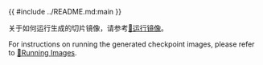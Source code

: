{{ #include ../README.md:main }}

关于如何运行生成的切片镜像，请参考[💽运行镜像](./running/index.md)。

For instructions on running the generated checkpoint images, please refer to [💽Running Images](./running/index.md).
